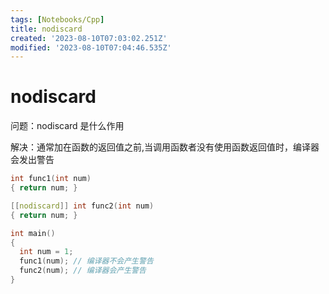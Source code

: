 ```yaml
---
tags: [Notebooks/Cpp]
title: nodiscard
created: '2023-08-10T07:03:02.251Z'
modified: '2023-08-10T07:04:46.535Z'
---
```


# nodiscard
问题：nodiscard 是什么作用

解决：通常加在函数的返回值之前,当调用函数者没有使用函数返回值时，编译器会发出警告
```cpp
int func1(int num)
{ return num; }

[[nodiscard]] int func2(int num)
{ return num; }

int main()
{
  int num = 1;
  func1(num); // 编译器不会产生警告
  func2(num); // 编译器会产生警告
}
```
